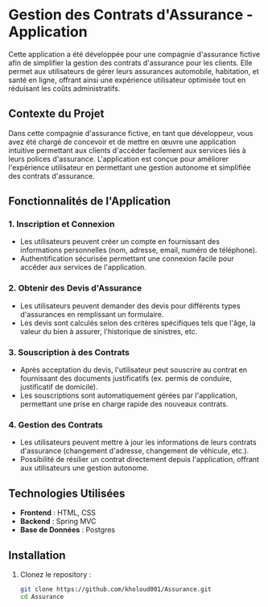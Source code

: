 
# Gestion des Contrats d'Assurance - Application

Cette application a été développée pour une compagnie d'assurance fictive afin de simplifier la gestion des contrats d'assurance pour les clients. Elle permet aux utilisateurs de gérer leurs assurances automobile, habitation, et santé en ligne, offrant ainsi une expérience utilisateur optimisée tout en réduisant les coûts administratifs.

## Contexte du Projet

Dans cette compagnie d'assurance fictive, en tant que développeur, vous avez été chargé de concevoir et de mettre en œuvre une application intuitive permettant aux clients d'accéder facilement aux services liés à leurs polices d'assurance. L'application est conçue pour améliorer l'expérience utilisateur en permettant une gestion autonome et simplifiée des contrats d'assurance.

## Fonctionnalités de l'Application

### 1. Inscription et Connexion
- Les utilisateurs peuvent créer un compte en fournissant des informations personnelles (nom, adresse, email, numéro de téléphone).
- Authentification sécurisée permettant une connexion facile pour accéder aux services de l'application.

### 2. Obtenir des Devis d'Assurance
- Les utilisateurs peuvent demander des devis pour différents types d'assurances en remplissant un formulaire.
- Les devis sont calculés selon des critères spécifiques tels que l'âge, la valeur du bien à assurer, l'historique de sinistres, etc.

### 3. Souscription à des Contrats
- Après acceptation du devis, l'utilisateur peut souscrire au contrat en fournissant des documents justificatifs (ex. permis de conduire, justificatif de domicile).
- Les souscriptions sont automatiquement gérées par l'application, permettant une prise en charge rapide des nouveaux contrats.

### 4. Gestion des Contrats
- Les utilisateurs peuvent mettre à jour les informations de leurs contrats d'assurance (changement d'adresse, changement de véhicule, etc.).
- Possibilité de résilier un contrat directement depuis l'application, offrant aux utilisateurs une gestion autonome.

## Technologies Utilisées

- **Frontend** : HTML, CSS
- **Backend** : Spring MVC
- **Base de Données** : Postgres

## Installation

1. Clonez le repository :
   ```bash
   git clone https://github.com/kholoud001/Assurance.git
   cd Assurance
